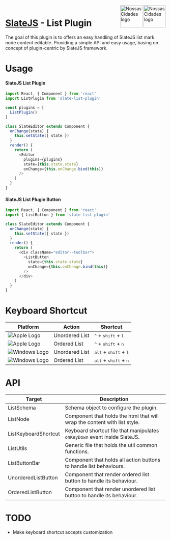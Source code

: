 <img src="https://www.psdmockups.com/wp-content/uploads/2016/07/slatejs-520x292.jpg" alt="Nossas Cidades logo" title="Nossas Cidades" align="right" height="70"/>
<img src="https://avatars2.githubusercontent.com/u/1479357?v=3&s=250" alt="Nossas Cidades logo" title="Nossas Cidades" align="right" height="70"/>

# [SlateJS](https://github.com/ianstormtaylor/slate) - List Plugin
The goal of this plugin is to offers an easy handling of SlateJS list mark node content editable. Providing a simple API and easy usage, basing on concept of plugin-centric by SlateJS framework.

# Usage

#### SlateJS List Plugin
```js
import React, { Component } from 'react'
import ListPlugin from 'slate-list-plugin'

const plugins = [
  ListPlugin()
]

class SlateEditor extends Component {
  onChange(state) {
    this.setState({ state })
  }
  render() {
    return (
      <Editor
        plugins={plugins}
        state={this.state.state}
        onChange={this.onChange.bind(this)}
      />
    )
  }
}
```

#### SlateJS List Plugin Button
```js
import React, { Component } from 'react'
import { ListButton } from 'slate-list-plugin'

class SlateEditor extends Component {
  onChange(state) {
    this.setState({ state })
  }
  render() {
    return (
      <div className="editor--toolbar">
        <ListButton
          state={this.state.state}
          onChange={this.onChange.bind(this)}
        />
      </div>
    )
  }
}
```

# Keyboard Shortcut

| Platform                 | Action         | Shortcut                                          |
|--------------------------|----------------|---------------------------------------------------|
| ![Apple Logo][apple]     | Unordered List | <kbd>^</kbd> + <kbd>shift</kbd> + <kbd>l</kbd>    |
| ![Apple Logo][apple]     | Ordered List   | <kbd>^</kbd> + <kbd>shift</kbd> + <kbd>n</kbd>    |
| ![Windows Logo][windows] | Unordered List | <kbd>alt</kbd> + <kbd>shift</kbd> + <kbd>l</kbd>  |
| ![Windows Logo][windows] | Ordered List   | <kbd>alt</kbd> + <kbd>shift</kbd> + <kbd>n</kbd>  |

# API

| Target               | Description                                                               |
|----------------------|---------------------------------------------------------------------------|
| ListSchema           | Schema object to configure the plugin.                                    |
| ListNode             | Component that holds the html that will wrap the content with list style. |
| ListKeyboardShortcut | Keyboard shortcut file that manipulates `onKeyDown` event inside SlateJS. |
| ListUtils            | Generic file that holds the util common functions.                        |
| ListButtonBar        | Component that holds all action buttons to handle list behaviours.        |
| UnorderedListButton  | Component that render ordered list button to handle its behaviour.        |
| OrderedListButton    | Component that render unordered list button to handle its behaviour.      |

# TODO

- Make keyboard shortcut accepts customization

[apple]: https://cdn2.iconfinder.com/data/icons/designer-skills/128/apple-ios-system-platform-os-mac-linux-48.png
[windows]: https://cdn2.iconfinder.com/data/icons/designer-skills/128/windows-48.png
